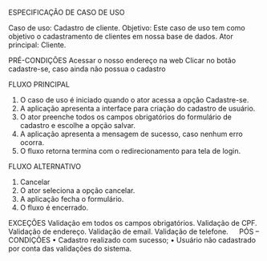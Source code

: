 ESPECIFICAÇÃO DE CASO DE USO

Caso de uso: Cadastro de cliente.
Objetivo: Este caso de uso tem como objetivo o cadastramento de clientes em nossa base de dados.
Ator principal: Cliente.

PRÉ-CONDIÇÕES
Acessar o nosso endereço na web
Clicar no botão cadastre-se, caso ainda não possua o cadastro

FLUXO PRINCIPAL
1.	O caso de uso é iniciado quando o ator acessa a opção Cadastre-se. 
2.	A aplicação apresenta a interface para criação do cadastro de usuário. 
3.	O ator preenche todos os campos obrigatórios do formulário de cadastro e escolhe a opção salvar.
4.	A aplicação apresenta a mensagem de sucesso, caso nenhum erro ocorra.
5.	O fluxo retorna termina com o redirecionamento para tela de login.

FLUXO ALTERNATIVO
1.	Cancelar
1.	O ator seleciona a opção cancelar.
2.	A aplicação fecha o formulário.
3.	O fluxo é encerrado.

EXCEÇÕES
Validação em todos os campos obrigatórios.
Validação de CPF.
Validação de endereço.
Validação de email.
Validação de telefone.
 
PÓS – CONDIÇÕES
•	Cadastro realizado com sucesso;
•	Usuário não cadastrado por conta das validações do sistema.
